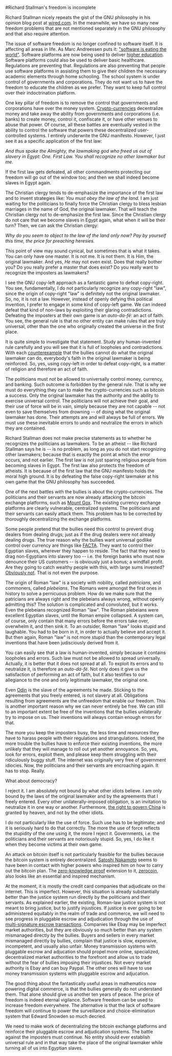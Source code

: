 #Richard Stallman's freedom is incomplete

Richard Stallman nicely repeats the gist of the GNU philosophy in his opinion blog post at [wired.com](http://www.wired.com/opinion/2013/09/why-free-software-is-more-important-now-than-ever-before). In the meanwhile, we have so many new freedom problems that are not mentioned separately in the GNU philosophy and that also require attention.

The issue of software freedom is no longer confined to software itself. It is affecting all areas in life. As Marc Andreessen puts it: ["software is eating the world"](http://online.wsj.com/article/SB10001424053111903480904576512250915629460.html). Software platforms are now being used to deliver [higher education](https://www.coursera.org). Software platforms could also be used to deliver basic healthcare. Regulations are preventing that. Regulations are also preventing that people use software platforms in assisting them to give their children the necessary academic elements through home schooling. The school system is under control of governments and corporations. They do not want us to have the freedom to educate the children as we prefer. They want to keep full control over their indoctrination platform.

One key pillar of freedom is to remove the control that governments and corporations have over the money system. [Crypto-currencies](http://bitcoin.org) decentralize money and take away the ability from governments and corporations (i.e. banks) to create money, control it, confiscate it, or have other venues to abuse that power. Of course, all these battles are eventually vested in the ability to control the software that powers these decentralized user-controlled systems. I entirely underwrite the GNU manifesto. However, I just see it as a specific application of the first law:

_And thus spoke the Almighty, the lawmaking god who freed us out of slavery in Egypt: One. First Law. You shall recognize no other lawmaker but me._

If the first law gets defeated, all other commandments protecting our freedom will go out of the window too; and then we shall indeed become slaves in Egypt again.

The Christian clergy tends to de-emphasize the importance of the first law and to invent strategies like: _You must obey the law of the land._ I am just waiting for the politicians to finally force the Christian clergy to bless lesbian marriages in the name of God, the original lawmaker. That will teach the Christian clergy not to de-emphasize the first law. Since the Christian clergy do not care that we become slaves in Egypt again, what when it will be their turn? Then, we can ask the Christian clergy:

_Why do you seem to object to the law of the land only now? Pay by yourself this time, the price for preaching heresies._

This point of view may sound cynical, but sometimes that is what it takes. You can only have one master. It is not me. It is not them. It is Him, the original lawmaker. And yes, _He_ may not even exist. Does that really bother you? Do you really prefer a master that does exist? Do you really want to recognize the imposters as lawmakers?

I see the GNU copy-left approach as a fantastic game to defeat copy-right. You see, fundamentally, I do not particularly recognize any copy-right "law", since the origin of copy-right "law" is definitely not the original lawmaker. So, no, it is not a law. However, instead of openly defying this political invention, I prefer to engage in some kind of copy-left game. We can indeed defeat that kind of non-laws by exploiting their glaring contradictions. Defeating the imposters at their own game is an _auto-da-fé_: an act of faith. You see, the general rule is that no other entity can make rules that are truly universal, other than the one who originally created the universe in the first place.

It is quite simple to investigate that statement. Study any human-invented rule carefully and you will see that it is full of loopholes and contradictions. With each [counterexample](http://en.wikipedia.org/wiki/Counterexample) that the bullies cannot do what the original lawmaker can do, everybody's faith in the original lawmaker is being reinforced. So, yes, using copy-left in order to defeat copy-right, is a matter of religion and therefore an act of faith.

The politicians must _not_ be allowed to universally control money, currency, and banking. Such outcome is forbidden by the general rule. That is why we must do everything they can to make the crypto-currencies such as bitcoin a success. Only the original lawmaker has the authority and the ability to exercise universal control. The politicians will not achieve their goal, and their use of force will be in vain, simply because they are not capable -- not even to save themselves from drowning -- of doing what the original lawmaker has done. Their attempts are and will always be full of errors. We must use these inevitable errors to undo and neutralize the errors in which they are contained.

Richard Stallman does not make precise statements as to whether he recognizes the politicians as lawmakers. To be an atheist -- like Richard Stallman says he is -- is no problem, as long as you do not start recognizing other lawmakers; because that is exactly the point at which the error occurs, and not earlier. The first law is not just sparing religious people from becoming slaves in Egypt. The first law also protects the freedom of atheists. It is because of the first law that the GNU manifesto holds the moral high ground. It is by defeating the false copy-right lawmaker at his own game that the GNU philosophy has succeeded.

One of the next battles with the bullies is about the crypto-currencies. The politicians and their servants are now already attacking the bitcoin exchange platforms, such as [Mount Gox](https://www.mtgox.com). The existing currency exchange platforms are clearly vulnerable, centralized systems. The politicians and their servants can easily attack them. This problem has to be corrected by thoroughly decentralizing the exchange platforms.

Some people pretend that the bullies need this control to prevent drug dealers from dealing drugs; just as if the drug dealers were not already dealing drugs. The true reason why the bullies want universal godlike control over currency are things like [FACTA](http://en.wikipedia.org/wiki/Foreign_Account_Tax_Compliance_Act). They want to control their Egyptian slaves, wherever they happen to reside. The fact that they need to drag non-Egyptians into slavery too -- i.e. the foreign banks who must now denounce their US customers -- is obviously just a bonus; a windfall profit. Are they going to catch wealthy people with this, with large sums invested? [Obviously not](http://en.wikipedia.org/wiki/Double_Irish_arrangement). That is not even the purpose.

The origin of Roman "law" is a society with nobility, called _patricians_, and commoners, called _plebeians_. The Romans were amongst the first ones in history to solve a pernicuous problem. How do we make sure that the patricians are always right and the plebeians always wrong, without openly admitting this? The solution is complicated and convoluted, but it works. Even the plebeians recognized Roman "law". The Roman plebeians were excellent Egyptian slaves, until the Roman empire collapsed. A system can, of course, only contain thát many errors before the errors take over, overwhelm it, and then sink it. To an outsider, Roman "law" looks stupid and laughable. You had to be born in it, in order to actually believe and accept it. But then again, Roman "law" is not more stupid than the contemporary legal inventions that have been judisciously derived from it.

You can easily see that a law is human-invented, simply because it contains loopholes and errors. Such law must not be allowed to spread universally. Actually, it is better that it does not spread at all. To exploit its errors and to neutralize it, is therefore an _auto-da-fé_. Not only does it give us the satisfaction of performing an act of faith, but it also testifies to our allegiance to the one and only legitimate lawmaker, the original one.

Even [Odin](http://en.wikipedia.org/wiki/Odin) is the slave of the agreements he made. Sticking to the agreements that you freely entered, is not slavery at all. Obligations resulting from agreements are the unfreedom that enable our freedom. This is another important reason why we can never entirely be free. We can still to an important extent be free of the inventions that the bullies unilaterally try to impose on us. Their inventions will always contain enough errors for that.

The more you keep the imposters busy, the less time and resources they have to harass people with their regulations and strangulations. Indeed, the more trouble the bullies have to enforce their existing inventions, the more unlikely that they will manage to roll out yet another annoyance. So, yes, look for errors, exploit them, and please keep them struggling with their ridiculously buggy stuff. The internet was originally very free of government idiocies. Now, the politicians and their servants are encroaching again. It has to stop. Really.

What about democracy? 

I reject it. I am absolutely not bound by what other idiots believe. I am only bound by the laws of the original lawmaker and by the agreements that I freely entered. Every other unilaterally-imposed obligation, is an invitation to neutralize it in one way or another. Furthermore, [the right to govern China](http://en.wikipedia.org/wiki/Mandate_of_Heaven) is granted by heaven, and not by the other idiots.

I do not particularly like the use of force. Such use has to be legitimate; and it is seriously hard to do that correctly. The more the use of force reflects the stupidity of the one using it, the more I reject it. Governments, i.e. the politicians and their servants are notoriously stupid. So, yes, I do like it when they become victims at their own game.

An attack on bitcoin itself is not particularly feasible for the bullies because the bitcoin system is entirely decentralized. [Satoshi Nakamoto](http://bitcoin.org/bitcoin.pdf) seems to have been in contact with higher powers who inspired him on how to carry out the bitcoin plan. The [zero-knowledge proof](http://en.wikipedia.org/wiki/Zero-knowledge_proof) extension to it, [zerocoin](http://zerocoin.org), also looks like an essential and inspired mechanism.

At the moment, it is mostly the credit card companies that adjudicate on the internet. This is imperfect. However, this situation is already substantially better than the justice system run directly by the politicians and their servants. As explained earlier, the existing, Roman-law justice system is not meant to bring justice, but to justify injustices. If justice is ever going to be administered equitably in the realm of trade and commerce, we will need to see progress in pluggable escrow and adjudication through the use of [multi-signature escrow transactions](http://www.reddit.com/r/Bitcoin/comments/pawlo/blockchaininfo_now_supports_mofn_multisignature/). Companies like Ebay may be imperfect market authorities, but they are obviously so much better than any system mismanaged directly by the bullies. Buyers and sellers in every market mismanaged directly by bullies, complain that justice is slow, expensive, incompetent, and usually also unfair. Money transmission systems with pluggable escrow and adjucation should propel more online, specialized, decentralized market authorities to the forefront and allow us to trade without the fear of bullies imposing their injustices. Not every market authority is Ebay and can buy Paypal. The other ones will have to use money transmission systems with pluggable escrow and adjucation.

The good thing about the fantastically useful areas in mathematics now powering digital commerce, is that the bullies generally do not understand them. That alone should give us another ten years of peace. The price of freedom is indeed eternal vigilance. Software freedom can be used to increase freedom everywhere. The alternative is that the lack of software freedom will continue to power the surveillance and choice-elimination system that Edward Snowden so much decried.

We need to make work of decentralizing the bitcoin exchange platforms and reinforce their pluggable escrow and adjudication systems. The battle against the imposters must continue. No entity should ever establish universal rule and in that way take the place of the original lawmaker while turning all of us into Egyptian slaves.

